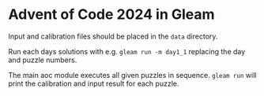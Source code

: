 # Advent of Code 2024 in Gleam

Input and calibration files should be placed in the `data` directory.

Run each days solutions with e.g. `gleam run -m day1_1` 
replacing the day and puzzle numbers.

The main aoc module executes all given puzzles in sequence.
`gleam run` will print the calibration and input result for each puzzle.
